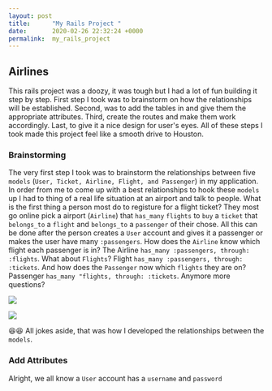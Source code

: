 ```yaml
---
layout: post
title:      "My Rails Project "
date:       2020-02-26 22:32:24 +0000
permalink:  my_rails_project
---
```


## Airlines 

This rails project was a doozy, it was tough but I had a lot of fun building it step by step. First step I took was to brainstorm on how the relationships will be established. Second, was to add the tables in and give them the appropriate attributes. Third, create the routes and make them work accordingly. Last, to give it a nice design for user's eyes. 
All of these steps I took made this project feel like a smooth drive to Houston.


### Brainstorming 

The very first step I took was to brainstorm the relationships between five `models` (`User, Ticket, Airline, Flight, and Passenger`)  in my application. In order from me to come up with a best relationships to hook these `models` up I had to thing of a real life situation at an airport and talk to people. What is the first thing a person most do to registure for a flight ticket? They most go online pick a airport (`Airline`) that `has_many` `flights` to `buy` a `ticket` that `belongs_to` a `flight` and `belongs_to` a `passenger` of their chose. All this can be done after the person creates a `User` account and gives it a passenger or makes the user have many `:passengers`.  How does the `Airline` know which flight each passenger is in? The Airline `has_many :passengers, through: :flights`. What about `Flights`? Flight `has_many :passengers, through: :tickets`. And how does the `Passenger` now which `flights` they are on? Passenger `has_many "flights, through: :tickets`.  Anymore more questions? 

![](https://media3.giphy.com/media/jzpLjAx4pAsP6/giphy.webp?cid=790b761107033219cd7dd36ed0b493c51f5fb8d4d8edc057&rid=giphy.webp) 

![](https://media0.giphy.com/media/ac7MA7r5IMYda/200.webp?cid=790b76117da9a31f58a01a2f49e0f336822713dd0b7dd0c5&rid=200.webp)

😆😆 All jokes aside, that was how I developed the relationships between the `models`. 


### Add Attributes
Alright, we all know a `User` account has a `username` and  `password`



